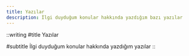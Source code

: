 ```yaml
---
title: Yazılar
description: İlgi duyduğum konular hakkında yazdığım bazı yazılar
---
```


::writing
#title
Yazılar

#subtitle
İlgi duyduğum konular hakkında yazdığım yazılar
::
